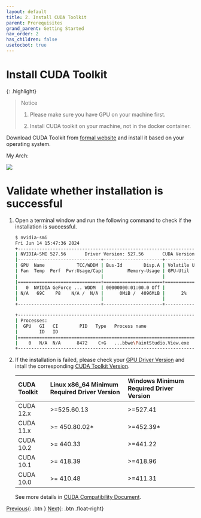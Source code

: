 ```yaml
---
layout: default
title: 2. Install CUDA Toolkit
parent: Prerequisites
grand_parent: Getting Started
nav_order: 2
has_children: false
usetocbot: true
---
```


# Install CUDA Toolkit 

{: .highlight}
> Notice
>
> 1. Please make sure you have GPU on your machine first.
>
> 2. Install CUDA toolkit on your machine, not in the docker container.

Download CUDA Toolkit from [formal website](https://developer.nvidia.com/cuda-downloads) and install it based on your operating system.

My Arch:

<img src="/assets/images/install-cuda-toolkit-1.png"/>

# Validate whether installation is successful

1. Open a terminal window and run the following command to check if the installation is successful.

    ```bash
    $ nvidia-smi
    Fri Jun 14 15:47:36 2024
    +-----------------------------------------------------------------------------+
    | NVIDIA-SMI 527.56       Driver Version: 527.56       CUDA Version: 12.0     |
    |-------------------------------+----------------------+----------------------+
    | GPU  Name            TCC/WDDM | Bus-Id        Disp.A | Volatile Uncorr. ECC |
    | Fan  Temp  Perf  Pwr:Usage/Cap|         Memory-Usage | GPU-Util  Compute M. |
    |                               |                      |               MIG M. |
    |===============================+======================+======================|
    |   0  NVIDIA GeForce ... WDDM  | 00000000:01:00.0 Off |                  N/A |
    | N/A   69C    P8    N/A /  N/A |      0MiB /  4096MiB |      2%      Default |
    |                               |                      |                  N/A |
    +-------------------------------+----------------------+----------------------+

    +-----------------------------------------------------------------------------+
    | Processes:                                                                  |
    |  GPU   GI   CI        PID   Type   Process name                  GPU Memory |
    |        ID   ID                                                   Usage      |
    |=============================================================================|
    |    0   N/A  N/A      8472    C+G   ...bbwe\PaintStudio.View.exe    N/A      |
    +-----------------------------------------------------------------------------+
    ```

2. If the installation is failed, please check your <ins>GPU Driver Version</ins> and intall the corresponding <ins>CUDA Toolkit Version</ins>. 

    | CUDA Toolkit | Linux x86_64 Minimum Required Driver Version | Windows Minimum Required Driver Version |
    |:--|:--|:--|
    | CUDA 12.x | >=525.60.13 | >=527.41 |
    | CUDA 11.x | >= 450.80.02* | >=452.39* |
    | CUDA 10.2 | >= 440.33| >=441.22 |
    | CUDA 10.1 | >= 418.39 | >=418.96 |
    | CUDA 10.0 | >= 410.48 | >=411.31 |

    See more details in [CUDA Compatibility Document](https://docs.nvidia.com/deploy/cuda-compatibility/#cuda-11-and-later-defaults-to-minor-version-compatibility).

[Previous](./windows-wsl.md){: .btn }
[Next](./docker.md){: .btn .float-right}